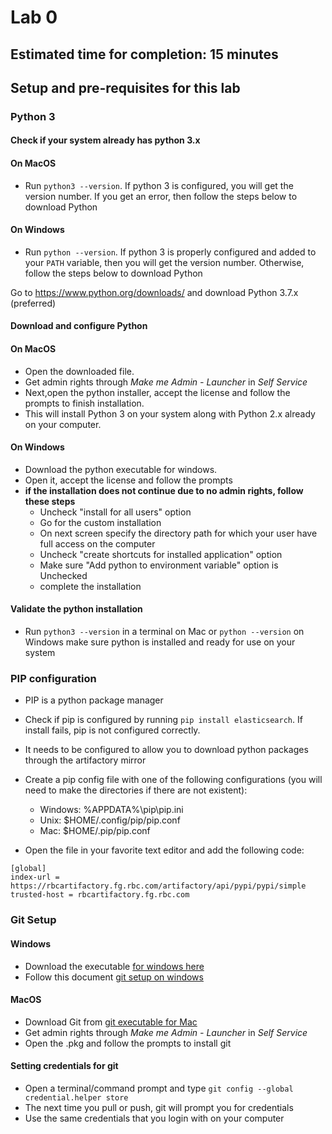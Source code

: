 # Lab 0 
## Estimated time for completion: 15 minutes

## Setup and pre-requisites for this lab

### Python 3

#### Check if your system already has python 3.x

#### On MacOS
* Run `python3 --version`. If python 3 is configured, you will get the version number. If you get an error, then follow the steps below to download Python

#### On Windows
* Run `python --version`. If python 3 is properly configured and added to your `PATH` variable, then you will get the version number. Otherwise, follow the steps below to download Python

Go to https://www.python.org/downloads/ and download Python 3.7.x (preferred)

#### Download and configure Python

#### On MacOS
* Open the downloaded file. 
* Get admin rights through *Make me Admin - Launcher* in *Self Service*
* Next,open the python installer, accept the license and follow the prompts to finish installation. 
* This will install Python 3 on your system along with Python 2.x already on your computer.


#### On Windows
* Download the python executable for windows. 
* Open it, accept the license and follow the prompts
* **if the installation does not continue due to no admin rights, follow these steps**
    * Uncheck "install for all users" option
    * Go for the custom installation
    * On next screen specify the directory path for which your user have full access on the computer
    * Uncheck "create shortcuts for installed application" option
    * Make sure "Add python to environment variable" option is Unchecked
    * complete the installation

#### Validate the python installation
* Run `python3 --version` in a terminal on Mac or `python --version` on Windows make sure python is installed and ready for use on your system     
        
    
### PIP configuration
* PIP is a python package manager
* Check if pip is configured by running `pip install elasticsearch`. If install fails, pip is not configured correctly.
* It needs to be configured to allow you to download python packages through the artifactory mirror
* Create a pip config file with one of the following configurations (you will need to make the directories if there are not existent):
    * Windows:   %APPDATA%\pip\pip.ini
    * Unix: $HOME/.config/pip/pip.conf
    * Mac:  $HOME/.pip/pip.conf   


* Open the file in your favorite text editor and add the following code:
```
[global]
index-url = https://rbcartifactory.fg.rbc.com/artifactory/api/pypi/pypi/simple
trusted-host = rbcartifactory.fg.rbc.com 
```   



    
    
### Git Setup

#### Windows
* Download the executable [for windows here](https://git-scm.com/download/win)
* Follow this document [git setup on windows](https://rbc-confluence.fg.rbc.com:8443/display/CPS/Installing+Git+Bash+On+Your+Local?preview=%2F38736323%2F38736322%2FInstalling+Git+Bash+On+Your+Local.docx)

#### MacOS
* Download Git from [git executable for Mac](https://git-scm.com/download/mac)
* Get admin rights through *Make me Admin - Launcher* in *Self Service*
* Open the .pkg and follow the prompts to install git

#### Setting credentials for git
* Open a terminal/command prompt and type `git config --global credential.helper store
`
* The next time you pull or push, git will prompt you for credentials
* Use the same credentials that you login with on your computer






